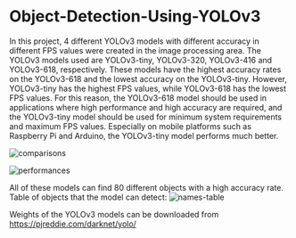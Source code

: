 # Object-Detection-Using-YOLOv3

In this project, 4 different YOLOv3 models with different accuracy in different FPS values were created in the image processing area. The YOLOv3 models used are YOLOv3-tiny, YOLOv3-320, YOLOv3-416 and YOLOv3-618, respectively. These models have the highest accuracy rates on the YOLOv3-618 and the lowest accuracy on the YOLOv3-tiny. However, YOLOv3-tiny has the highest FPS values, while YOLOv3-618 has the lowest FPS values. For this reason, the YOLOv3-618 model should be used in applications where high performance and high accuracy are required, and the YOLOv3-tiny model should be used for minimum system requirements and maximum FPS values. Especially on mobile platforms such as Raspberry Pi and Arduino, the YOLOv3-tiny model performs much better.

![comparisons](https://user-images.githubusercontent.com/68354896/208297972-50f07aaf-c433-4eb9-8021-d201d76eae38.png)

![performances](https://user-images.githubusercontent.com/68354896/208297975-3642c411-8ae2-416f-9759-beb66221c440.png)

All of these models can find 80 different objects with a high accuracy rate. Table of objects that the model can detect:
![names-table](https://user-images.githubusercontent.com/68354896/208297962-e3c6c332-5485-41b2-a824-9f9faafd514c.png)

Weights of the YOLOv3 models can be downloaded from https://pjreddie.com/darknet/yolo/
